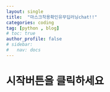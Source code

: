 ```yaml
---
layout: single
title:  "마스크착용확인유무딥러닝chat!!"
categories: coding
tag: [python , blog]
# toc: true
author_profile: false
# sidebar:
#   nav: docs
---
```




# 시작버튼을 클릭하세요

<!-- <!DOCTYPE html> -->
<!DOCTYPE html>
<html lang="en">
<head>
    <meta charset="UTF-8">
    <meta name="viewport" content="width=device-width, initial-scale=1.0">
    <title>Mask Detection</title>
    <style>
        #container {
            display: flex;
            flex-direction: column;
            align-items: center;
        }

        #webcam-container, #label-container {
            margin: 10px;
        }

        #button-container {
            display: flex;
            justify-content: space-around;
            width: 100%;
        }

        #startBtn, #stopBtn {
            padding: 10px;
            margin: 5px;
        }
    </style>
</head>
<body>
<div id="container">
    <h1>마스크 착용 확인</h1>
    <div id="button-container">
        <button type="button" id="startBtn" onclick="init()">시작</button>
        <button type="button" id="stopBtn" onclick="stop()" style="display: none;">중지</button>
    </div>
    <div id="webcam-container"></div>
    <div id="label-container"></div>
</div>

<script src="https://cdn.jsdelivr.net/npm/@tensorflow/tfjs"></script>
<script src="https://cdn.jsdelivr.net/npm/@teachablemachine/image"></script>
<script>
    const URL = "./my_model/"; // 모델 폴더 경로

    let model, webcam, labelContainer, maxPredictions;
    let isRunning = false;

    // 웹캠과 모델 초기화
    async function init() {
        try {
            if (isRunning) {
                console.log("이미 실행 중입니다.");
                return;
            }

            isRunning = true;
            document.getElementById('startBtn').style.display = 'none';
            document.getElementById('stopBtn').style.display = 'inline';

            console.log("모델 및 메타데이터 로드 중...");
            const modelURL = `${URL}model.json`;
            const metadataURL = `${URL}metadata.json`;
            model = await tmImage.load(modelURL, metadataURL);
            maxPredictions = model.getTotalClasses();
            console.log("모델 로드 완료!");

            console.log("웹캠 설정 중...");
            webcam = new tmImage.Webcam(350, 350, true); // width, height, flip
            await webcam.setup(); // 웹캠 권한 요청
            await webcam.play();
            console.log("웹캠 설정 완료!");

            document.getElementById("webcam-container").appendChild(webcam.canvas);

            labelContainer = document.getElementById("label-container");
            labelContainer.innerHTML = '';
            for (let i = 0; i < maxPredictions; i++) {
                const labelElement = document.createElement("div");
                labelContainer.appendChild(labelElement);
            }

            console.log("애플리케이션 실행 중...");
            window.requestAnimationFrame(loop);
        } catch (error) {
            console.error("애플리케이션 초기화 중 오류 발생:", error);
            alert("초기화에 실패했습니다. 브라우저 콘솔을 확인하세요.");
            stop();
        }
    }

    async function loop() {
        if (!isRunning) return;
        webcam.update();
        await predict();
        window.requestAnimationFrame(loop);
    }

    async function predict() {
        const predictions = await model.predict(webcam.canvas);
        for (let i = 0; i < maxPredictions; i++) {
            const label = predictions[i].className;
            const probability = predictions[i].probability.toFixed(2) * 100;
            labelContainer.childNodes[i].innerHTML = `${label}: ${probability}%`;
        }
    }

    function stop() {
        isRunning = false;
        if (webcam && webcam.canvas) {
            webcam.stop();
            document.getElementById("webcam-container").innerHTML = '';
        }
        document.getElementById('startBtn').style.display = 'inline';
        document.getElementById('stopBtn').style.display = 'none';
        console.log("애플리케이션 중지");
    }
</script>
</body>
</html>


